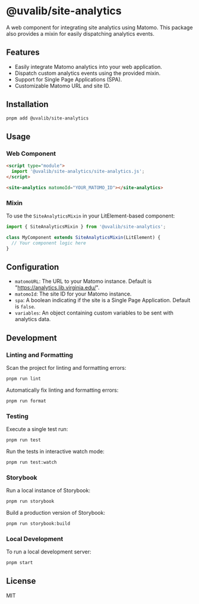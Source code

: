# @uvalib/site-analytics

A web component for integrating site analytics using Matomo. This package also provides a mixin for easily dispatching analytics events.

## Features

- Easily integrate Matomo analytics into your web application.
- Dispatch custom analytics events using the provided mixin.
- Support for Single Page Applications (SPA).
- Customizable Matomo URL and site ID.

## Installation

```bash
pnpm add @uvalib/site-analytics
```

## Usage

### Web Component

```html
<script type="module">
  import '@uvalib/site-analytics/site-analytics.js';
</script>

<site-analytics matomoId="YOUR_MATOMO_ID"></site-analytics>
```

### Mixin

To use the `SiteAnalyticsMixin` in your LitElement-based component:

```typescript
import { SiteAnalyticsMixin } from '@uvalib/site-analytics';

class MyComponent extends SiteAnalyticsMixin(LitElement) {
  // Your component logic here
}
```

## Configuration

- `matomoURL`: The URL to your Matomo instance. Default is "https://analytics.lib.virginia.edu/".
- `matomoId`: The site ID for your Matomo instance.
- `spa`: A boolean indicating if the site is a Single Page Application. Default is `false`.
- `variables`: An object containing custom variables to be sent with analytics data.

## Development

### Linting and Formatting

Scan the project for linting and formatting errors:

```bash
pnpm run lint
```

Automatically fix linting and formatting errors:

```bash
pnpm run format
```

### Testing

Execute a single test run:

```bash
pnpm run test
```

Run the tests in interactive watch mode:

```bash
pnpm run test:watch
```

### Storybook

Run a local instance of Storybook:

```bash
pnpm run storybook
```

Build a production version of Storybook:

```bash
pnpm run storybook:build
```

### Local Development

To run a local development server:

```bash
pnpm start
```

## License

MIT
